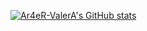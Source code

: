 [![Ar4eR-ValerA's GitHub stats](https://github-readme-stats.vercel.app/api?username=Ar4eR-ValerA&count_private=true)](https://github.com/anuraghazra/github-readme-stats)
